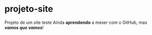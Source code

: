 # projeto-site
 Projeto de um site teste
 Ainda **aprendendo** a mexer com o GitHub, mas **_vamos que vamos_**!